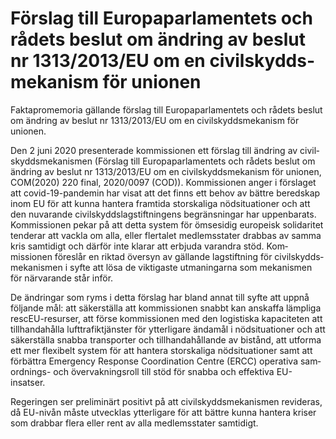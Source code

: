 # Förslag till Europa­parla­mentets och rådets beslut om ändring av beslut nr 1313/2013/EU om en civil­skydds­meka­nism för unionen

Fakta­promemoria gällande förslag till Europa­parla­mentets och rådets beslut om ändring av beslut nr 1313/2013/EU om en civil­skydds­meka­nism för unionen.

Den 2 juni 2020 presen­te­rade kom­mis­sionen ett förslag till änd­ring av civil­skydds­meka­nismen (Förslag till Europa­parla­mentets och rådets beslut om änd­ring av beslut nr 1313/2013/EU om en civil­skydds­meka­nism för unionen, COM(2020) 220 final, 2020/0097 (COD)). Kom­mis­sionen anger i för­slaget att covid-19-pande­min har visat att det finns ett behov av bättre bered­skap inom EU för att kunna han­tera fram­tida stor­skaliga nöd­situa­tioner och att den nuva­rande civil­skydds­lag­stift­ningens begräns­ningar har uppen­barats. Kom­missionen pekar på att detta system för ömse­sidig euro­peisk soli­daritet tenderar att vackla om alla, eller flertalet medlems­stater drabbas av samma kris sam­tidigt och därför inte klarar att erbjuda varandra stöd. Kom­missionen föreslår en riktad översyn av gäl­lande lag­stift­ning för civil­skydds­meka­nismen i syfte att lösa de viktigaste utma­ningarna som meka­nismen för närva­rande står inför.

De änd­ringar som ryms i detta för­slag har bland annat till syfte att uppnå följande mål: att säker­ställa att kom­missionen snabbt kan anskaffa lämpliga rescEU-resurser, att förse kom­missionen med den logis­tiska kapa­citeten att tillhanda­hålla luft­trafik­tjänster för ytter­ligare ända­mål i nöd­situa­tioner och att säker­ställa snabba trans­porter och till­handa­hållande av bistånd, att utforma ett mer flexi­belt system för att han­tera stor­skaliga nöd­situa­tioner samt att för­bättra Emergency Response Coordina­tion Centre (ERCC) operativa sam­ordnings- och över­vaknings­roll till stöd för snabba och effektiva EU-insatser.

Regeringen ser preli­minärt positivt på att civil­skydds­mekan­ismen revideras, då EU-nivån måste utvecklas ytter­ligare för att bättre kunna han­tera kriser som drabbar flera eller rent av alla medlems­stater samtidigt.
